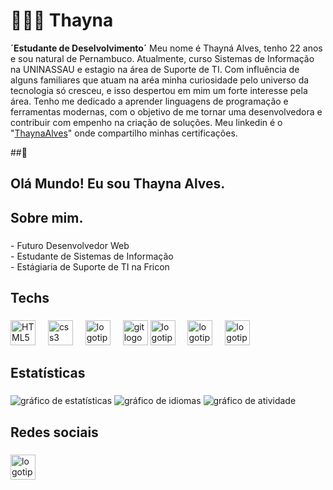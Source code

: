 # 👩🏽‍💻 Thayna
**´Estudante de Deselvolvimento´**
Meu nome é Thayná Alves, tenho 22 anos e sou natural de Pernambuco. Atualmente, curso Sistemas de Informação na UNINASSAU e estagio na área de Suporte de TI. Com
influência de alguns familiares que atuam na aréa minha curiosidade pelo universo da tecnologia só cresceu, e isso despertou em mim um forte interesse pela área. Tenho me dedicado a aprender linguagens de programação e ferramentas modernas, com o objetivo de me tornar uma desenvolvedora e contribuir com empenho na criação de soluções. Meu linkedin é o "[ThaynaAlves](https://www.linkedin.com/in/thayna-alves-8576ba226)" onde compartilho minhas certificações.

##👾


  ## Olá Mundo! Eu sou Thayna Alves.
 
<h2 align="left">Sobre mim.</h2>
 
###
 
<p align="left">- Futuro Desenvolvedor Web<br>- Estudante de Sistemas de Informação<br>- Estágiaria de Suporte de TI na Fricon</p>
 
###
 
<h2 align="left">Techs</h2>
 
###
 
<div align="left">
<img src="https://cdn.jsdelivr.net/gh/devicons/devicon/icons/html5/html5-original.svg" height="40" alt="HTML5 logo" />
<img width="12" />
<img src="https://cdn.jsdelivr.net/gh/devicons/devicon/icons/css3/css3-original.svg" height="40" alt="css3 logo" />
<img width="12" />
<img src="https://cdn.jsdelivr.net/gh/devicons/devicon/icons/javascript/javascript-original.svg" height="40" alt="logotipo javascript" />
<img width="12" />
<img src="https://cdn.jsdelivr.net/gh/devicons/devicon/icons/git/git-original.svg" height="40" alt="git logo" />
<img src="https://cdn.jsdelivr.net/gh/devicons/devicon/icons/java/java-original.svg" height="40" alt="logotipo java" />
<img width="12" />
<img src="https://cdn.jsdelivr.net/gh/devicons/devicon/icons/spring/spring-original.svg" height="40" alt="logotipo da bota de mola" />
<img width="12" />
<img src="https://cdn.jsdelivr.net/gh/devicons/devicon/icons/mysql/mysql-original.svg" height="40" alt="logotipo mysql" />
<img width="12" />

</div>
 
 
###
 
<h2 align="left">Estatísticas</h2>
 
###
 
<div align="left">
<img src="https://github-readme-stats.vercel.app/api?username=matheeusvilar&hide_title=false&hide_rank=false&show_icons=true&include_all_commits=true&count_private=true&disable_animations=false&theme=vue-dark&locale=en&hide_border=false&order=1%22 height="150" alt="gráfico de estatísticas" />
<img src="https://github-readme-stats.vercel.app/api/top-langs?username=matheeusvilar&locale=en&hide_title=false&layout=compact&card_width=320&langs_count=5&theme=vue-dark&hide_border=false&order=2%22 height="150" alt="gráfico de idiomas" />
<img src="https://github-readme-activity-graph.vercel.app/graph?username=matheeusvilar&radius=16&theme=github-dark&area=true&order=5%22 height="300" alt="gráfico de atividade" />
</div>
 
###
 
<h2 align="left">Redes sociais</h2>
 
###
 
<div align="left">
<a href="https://www.linkedin.com/in/thayna-alves-8576ba226" target="_blank">
<img src="https://raw.githubusercontent.com/maurodesouza/profile-readme-generator/master/src/assets/icons/social/linkedin/default.svg%22 width="52" height="40" alt="logotipo do LinkedIn" />
</a>

</div>
 
###
 
   
